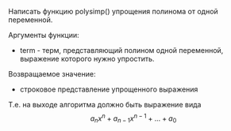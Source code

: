 Написать функцию polysimp() упрощения полинома от одной переменной.

Аргументы функции:
* term - терм, представляющий полином одной переменной, выражение которого нужно упростить.
  
Возвращаемое значение:
* строковое представление упрощенного выражения

Т.е. на выходе алгоритма должно быть выражение вида $$a_{n}x^n + a_{n-1}x^{n-1} + ... + a_0$$
